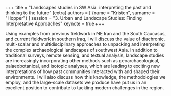 +++
title = "Landscapes studies in SW Asia: interpreting the past and thinking to the future"
[extra]
authors = [
    {name = "Kristen", surname = "Hopper"}
]
session = "3. Urban and Landscape Studies: Finding Interpretative Approaches"
keynote = true
+++

Using examples from previous fieldwork in NE Iran and the South Caucasus, and current
fieldwork in southern Iraq, I will discuss the value of diachronic, multi-scalar and multidisciplinary
approaches to unpacking and interpreting the complex archaeological landscapes of southwest Asia.
In addition to traditional surveys, remote sensing, and textual analysis, landscape studies are
increasingly incorporating other methods such as geoarchaeological, palaeobotanical, and isotopic
analyses, which are leading to exciting new interpretations of how past communities interacted with
and shaped their environments. I will also discuss how this knowledge, the methodologies we
employ, and the large-scale datasets we produce have put us in an excellent position to contribute
to tackling modern challenges in the region.